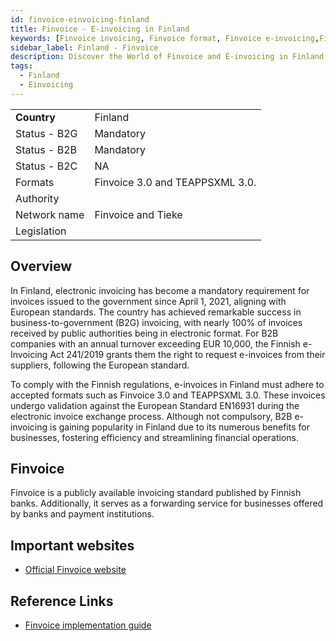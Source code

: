 ```yaml
---
id: finvoice-einvoicing-finland
title: Finvoice - E-invoicing in Finland
keywords: [Finvoice invoicing, Finvoice format, Finvoice e-invoicing,Finnish e-invoicing standards, Finvoice 3.0, Finvoice XML, Finvoice validation,Finvoice integration, Finvoice electronic invoicing, Finvoice implementation in Finland, Finnish e-invoicing standards, E-invoicing in Finland]
sidebar_label: Finland - Finvoice
description: Discover the World of Finvoice and E-invoicing in Finland | Stay compliant with Finnish e-invoicing standards and explore the benefits of Finvoice format. Learn about the implementation process, XML integration, and regulations for e-invoicing in Finland. Find top service providers and understand the advantages of switching from paper to electronic invoices. Stay ahead in the digital age of invoicing in Finland with our comprehensive guide.
tags:
  - Finland
  - Einvoicing
---
```


<table  >
    <tr>
      <td align="left"><b>Country</b></td>
        <td align="left">Finland</td>
    </tr>
    <tr>
        <td align="Left">Status - B2G</td>
        <td align="left">Mandatory</td>
    </tr>
  <tr>
        <td align="Left">Status - B2B</td>
        <td align="left">Mandatory</td>
    </tr>
  <tr>
        <td align="Left">Status - B2C</td>
        <td align="left">NA</td>
    </tr>
  <tr>
        <td align="left">Formats</td>
        <td align="left">Finvoice 3.0 and TEAPPSXML 3.0.</td>
    </tr>
  <tr>
        <td align="left">Authority</td>
        <td align="left"></td>
    </tr>
  <tr>
        <td align="left">Network name</td>
        <td align="left">Finvoice and Tieke </td>
 </tr>
  <tr>
        <td align="left">Legislation</td>
        <td align="left"></td>
 </tr>
</table>

## Overview

In Finland, electronic invoicing has become a mandatory requirement for invoices issued to the government since April 1, 2021, aligning with European standards. The country has achieved remarkable success in business-to-government (B2G) invoicing, with nearly 100% of invoices received by public authorities being in electronic format. For B2B companies with an annual turnover exceeding EUR 10,000, the Finnish e-Invoicing Act 241/2019 grants them the right to request e-invoices from their suppliers, following the European standard.

To comply with the Finnish regulations, e-invoices in Finland must adhere to accepted formats such as Finvoice 3.0 and TEAPPSXML 3.0. These invoices undergo validation against the European Standard EN16931 during the electronic invoice exchange process. Although not compulsory, B2B e-invoicing is gaining popularity in Finland due to its numerous benefits for businesses, fostering efficiency and streamlining financial operations.

## Finvoice
Finvoice is a publicly available invoicing standard published by Finnish banks. Additionally, it serves as a forwarding service for businesses offered by banks and payment institutions. 

## Important websites
* [Official Finvoice website ](https://www.finanssiala.fi/en/topics/finvoice-standard/)

## Reference Links
* [Finvoice implementation guide](https://file.finanssiala.fi/finvoice/Finvoice_3_0_implementation_guidelines.pdf)
